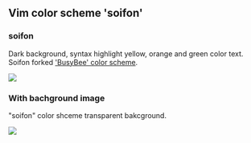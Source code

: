## Vim color scheme 'soifon'

### soifon

Dark background, syntax highlight yellow, orange and green color text.  
Soifon forked ['BusyBee' color scheme](https://github.com/vim-scripts/BusyBee).

<img src="https://raw.githubusercontent.com/wiki/akiya64/soifon/images/soifon-0-9.png">

### With bachground image

"soifon" color shceme transparent bakcground.

<img src="https://raw.githubusercontent.com/wiki/akiya64/soifon/images/soifon_bg_scr.png">
